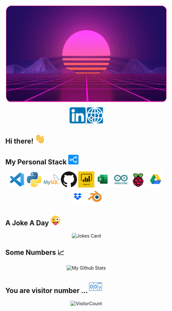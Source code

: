 <p align="center">
  <img src="https://raw.githubusercontent.com/EspadaSer/EspadaSer/main/synthwaveround.gif" alt="Synthwave" height="300" width="500">
</p>

<p align="center">
  <a href="https://www.linkedin.com/in/sergio-espada/">
    <img src="https://raw.githubusercontent.com/EspadaSer/EspadaSer/main/linkedin.png" width = 50px/>
  </a>
  <a href="https://espadaser.github.io./">
    <img src="https://raw.githubusercontent.com/EspadaSer/EspadaSer/main/webicont.png" width = 50px/>
  </a>
</p>

## Hi there! <img src="https://raw.githubusercontent.com/EspadaSer/EspadaSer/main/wave.gif" width="32px">

<!--I'm Mario, a Uruguayan Software Engineer living in Israel.
Passionate Full Stack Web Developer with _\`${new Date().getFullYear() - 2016}\`_ years of experience.
-->

## My Personal Stack <a href="https://stackshare.io/espadaser"> <img src="https://raw.githubusercontent.com/EspadaSer/EspadaSer/main/stack/stackshare.png" width="32px"> </a>

<p align="center">
  
  <img src="https://raw.githubusercontent.com/EspadaSer/EspadaSer/main/stack/vscode.png" alt="Visual Studio Code" width = 50px/>
  <img src="https://raw.githubusercontent.com/EspadaSer/EspadaSer/main/stack/python.png" alt="Python" width = 50px/>
  <img src="https://raw.githubusercontent.com/EspadaSer/EspadaSer/main/stack/mysql.png" alt="MySQL" width = 50px/>
  <img src="https://raw.githubusercontent.com/EspadaSer/EspadaSer/main/stack/githubbw.png" alt="Github" width = 50px/>
  <img src="https://raw.githubusercontent.com/EspadaSer/EspadaSer/main/stack/pbi.png" alt="PowerBI" width = 50px/>
  <img src="https://raw.githubusercontent.com/EspadaSer/EspadaSer/main/stack/excel.png" alt="Excel" width = 50px/>
  <img src="https://raw.githubusercontent.com/EspadaSer/EspadaSer/main/stack/arduino.png" alt="Arduino" width = 50px/>
  <img src="https://raw.githubusercontent.com/EspadaSer/EspadaSer/main/stack/rpi.png" alt="Raspberri Pi" width = 50px/>
  <img src="https://raw.githubusercontent.com/EspadaSer/EspadaSer/main/stack/gdrive.png" alt="Google Drive" width = 50px/>
  <img src="https://raw.githubusercontent.com/EspadaSer/EspadaSer/main/stack/dropbox.png" alt="Dropbox" width = 50px/>
  <img src="https://raw.githubusercontent.com/EspadaSer/EspadaSer/main/stack/blender.jpg" alt="Blender" width = 50px/> 

</p>

## A Joke A Day <img src="https://raw.githubusercontent.com/EspadaSer/EspadaSer/main/eye.png" width="32px">

<p align="center">
  <img align="center" src="https://readme-jokes.vercel.app/api" alt="Jokes Card">
</p>



## Some Numbers 📈 

<p align="center">
  <img align="center" src="https://github-readme-stats.vercel.app/api?username=espadaser&&show_icons=true&theme=nightowl&count_private=true&include_all_commits=true&hide=stars" alt="My Github Stats">
  <!--
  <img align="center" src="https://github-readme-stats.vercel.app/api/top-langs/?username=espadaser&layout=compact&theme=radical" alt="My Github Stats">
  -->
</p>

## You are visitor number ... <img src="https://raw.githubusercontent.com/EspadaSer/EspadaSer/main/counter.png" width="40px">

<p align="center">
  <img align="center" src="https://profile-counter.glitch.me/espadaser/count.svg" alt="VisitorCount">
</p>


<!--
## 👨🏽‍💻 Latest Personal Project
[![ReadMe Card](https://github-readme-stats.vercel.app/api/pin/?username=espadaser&repo=linkedin_connect&show_owner=true)](https://github.com/espadaser/linkedin_connect)


[//]: <> (## 🛠 Technologies & Tools)

Here are some ideas to get you started:

- 🔭 I’m currently working on ...
- 🌱 I’m currently learning ...
- 👯 I’m looking to collaborate on ...
- 🤔 I’m looking for help with ...
- 💬 Ask me about ...
- 📫 How to reach me: ...
- 😄 Pronouns: ...
- ⚡ Fun fact: ...
-->
